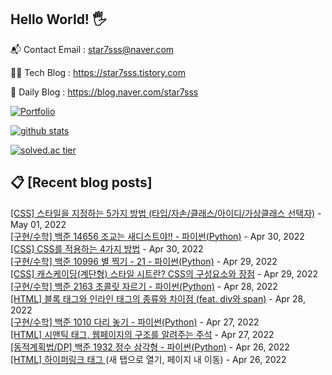 ## Hello World! 🖐

📬 Contact Email : star7sss@naver.com

👨‍💻 Tech Blog : https://star7sss.tistory.com

🤪 Daily Blog : https://blog.naver.com/star7sss

[![Portfolio](https://img.shields.io/badge/Portfolio-%23000000.svg?style=for-the-badge&logo=firefox&logoColor=#FF7139)](https://fern-way-13f.notion.site/Jang-Thang-3b7b327981a2456c8ee5952eadb848b9)

[![github stats](https://github-readme-stats.vercel.app/api?username=jangThang&show_icons=true&hide_border=False)](https://star7sss.tistory.com)

[![solved.ac tier](http://mazassumnida.wtf/api/v2/generate_badge?boj=star7sss)](https://solved.ac/star7sss)

## 📋 [Recent blog posts]
[[CSS] 스타일을 지정하는 5가지 방법 (타입/자손/클래스/아이디/가상클래스 선택자)](https://star7sss.tistory.com/515) - May 01, 2022<br>
[[구현/수학] 백준 14656 조교는 새디스트야!! - 파이썬(Python)](https://star7sss.tistory.com/337) - Apr 30, 2022<br>
[[CSS] CSS를 적용하는 4가지 방법](https://star7sss.tistory.com/514) - Apr 30, 2022<br>
[[구현/수학] 백준 10996 별 찍기 - 21 - 파이썬(Python)](https://star7sss.tistory.com/336) - Apr 29, 2022<br>
[[CSS] 캐스케이딩(계단형) 스타일 시트란? CSS의 구성요소와 장점](https://star7sss.tistory.com/513) - Apr 29, 2022<br>
[[구현/수학] 백준 2163 초콜릿 자르기 - 파이썬(Python)](https://star7sss.tistory.com/335) - Apr 28, 2022<br>
[[HTML] 블록 태그와 인라인 태그의 종류와 차이점 (feat. div와 span)](https://star7sss.tistory.com/512) - Apr 28, 2022<br>
[[구현/수학] 백준 1010 다리 놓기 - 파이썬(Python)](https://star7sss.tistory.com/334) - Apr 27, 2022<br>
[[HTML] 시맨틱 태그, 웹페이지의 구조를 알려주는 주석](https://star7sss.tistory.com/495) - Apr 27, 2022<br>
[[동적계획법/DP] 백준 1932 정수 삼각형 - 파이썬(Python)](https://star7sss.tistory.com/333) - Apr 26, 2022<br>
[[HTML] 하이퍼링크 태그 <a> (새 탭으로 열기, 페이지 내 이동)](https://star7sss.tistory.com/494) - Apr 26, 2022<br>
